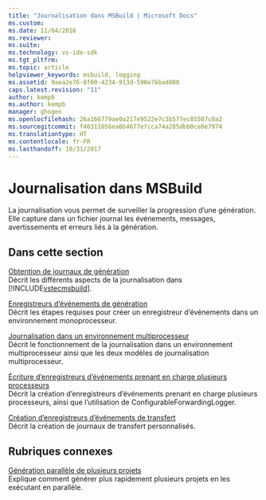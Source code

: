 ```yaml
---
title: "Journalisation dans MSBuild | Microsoft Docs"
ms.custom: 
ms.date: 11/04/2016
ms.reviewer: 
ms.suite: 
ms.technology: vs-ide-sdk
ms.tgt_pltfrm: 
ms.topic: article
helpviewer_keywords: msbuild, logging
ms.assetid: 9aea2e76-8f60-4234-913d-598e7bbad808
caps.latest.revision: "11"
author: kempb
ms.author: kempb
manager: ghogen
ms.openlocfilehash: 26a166779ae0a217e9522e7c3b577ec85507c0a2
ms.sourcegitcommit: f40311056ea0b4677efcca74a285dbb0ce0e7974
ms.translationtype: HT
ms.contentlocale: fr-FR
ms.lasthandoff: 10/31/2017
---
```

# <a name="logging-in-msbuild"></a>Journalisation dans MSBuild
La journalisation vous permet de surveiller la progression d’une génération. Elle capture dans un fichier journal les événements, messages, avertissements et erreurs liés à la génération.  
  
## <a name="in-this-section"></a>Dans cette section  
 [Obtention de journaux de génération](../msbuild/obtaining-build-logs-with-msbuild.md)  
 Décrit les différents aspects de la journalisation dans [!INCLUDE[vstecmsbuild](../extensibility/internals/includes/vstecmsbuild_md.md)].  
  
 [Enregistreurs d’événements de génération](../msbuild/build-loggers.md)  
 Décrit les étapes requises pour créer un enregistreur d’événements dans un environnement monoprocesseur.  
  
 [Journalisation dans un environnement multiprocesseur](../msbuild/logging-in-a-multi-processor-environment.md)  
 Décrit le fonctionnement de la journalisation dans un environnement multiprocesseur ainsi que les deux modèles de journalisation multiprocesseur.  
  
 [Écriture d’enregistreurs d’événements prenant en charge plusieurs processeurs](../msbuild/writing-multi-processor-aware-loggers.md)  
 Décrit la création d’enregistreurs d’événements prenant en charge plusieurs processeurs, ainsi que l’utilisation de ConfigurableForwardingLogger.  
  
 [Création d’enregistreurs d’événements de transfert](../msbuild/creating-forwarding-loggers.md)  
 Décrit la création de journaux de transfert personnalisés.  
  
## <a name="related-sections"></a>Rubriques connexes  
 [Génération parallèle de plusieurs projets](../msbuild/building-multiple-projects-in-parallel-with-msbuild.md)  
 Explique comment générer plus rapidement plusieurs projets en les exécutant en parallèle.
